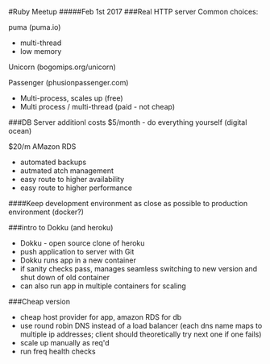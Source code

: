 #Ruby Meetup
#####Feb 1st 2017
###Real HTTP server
Common choices:  

puma (puma.io)
* multi-thread
* low memory

Unicorn (bogomips.org/unicorn) 

Passenger (phusionpassenger.com)  
* Multi-process, scales up (free)  
* Multi process / multi-thread (paid - not cheap)  

###DB Server additionl costs
$5/month - do everything yourself (digital ocean)  

$20/m AMazon RDS
* automated backups
* autmated atch management
* easy route to higher availability
* easy route to higher performance

####Keep development environment as close as possible to production environment (docker?)

###intro to Dokku (and heroku)
* Dokku - open source clone of heroku
* push application to server with Git
* Dokku runs app in a new container
* if sanity checks pass, manages seamless switching to new version and shut down of old container
* can also run app in multiple containers for scaling

###Cheap version
* cheap host provider for app, amazon RDS for db
* use round robin DNS instead of a load balancer 
(each dns name maps to multiple ip addresses; client should theoretically try next one if one fails)
* scale up manually as req'd
* run freq health checks
